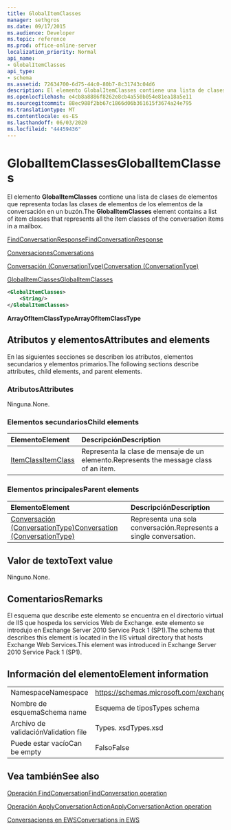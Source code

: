 ```yaml
---
title: GlobalItemClasses
manager: sethgros
ms.date: 09/17/2015
ms.audience: Developer
ms.topic: reference
ms.prod: office-online-server
localization_priority: Normal
api_name:
- GlobalItemClasses
api_type:
- schema
ms.assetid: 72634700-6d75-44c0-80b7-8c31743c04d6
description: El elemento GlobalItemClasses contiene una lista de clases de elementos que representa todas las clases de elementos de los elementos de la conversación en un buzón.
ms.openlocfilehash: e4cb8a8886f8262e8cb4a550b054e81ea18a5e11
ms.sourcegitcommit: 88ec988f2bb67c1866d06b361615f3674a24e795
ms.translationtype: MT
ms.contentlocale: es-ES
ms.lasthandoff: 06/03/2020
ms.locfileid: "44459436"
---
```

# <a name="globalitemclasses"></a><span data-ttu-id="a46f8-103">GlobalItemClasses</span><span class="sxs-lookup"><span data-stu-id="a46f8-103">GlobalItemClasses</span></span>

<span data-ttu-id="a46f8-104">El elemento **GlobalItemClasses** contiene una lista de clases de elementos que representa todas las clases de elementos de los elementos de la conversación en un buzón.</span><span class="sxs-lookup"><span data-stu-id="a46f8-104">The **GlobalItemClasses** element contains a list of item classes that represents all the item classes of the conversation items in a mailbox.</span></span> 
  
[<span data-ttu-id="a46f8-105">FindConversationResponse</span><span class="sxs-lookup"><span data-stu-id="a46f8-105">FindConversationResponse</span></span>](findconversationresponse.md)
  
[<span data-ttu-id="a46f8-106">Conversaciones</span><span class="sxs-lookup"><span data-stu-id="a46f8-106">Conversations</span></span>](conversations-ex15websvcsotherref.md)
  
[<span data-ttu-id="a46f8-107">Conversación (ConversationType)</span><span class="sxs-lookup"><span data-stu-id="a46f8-107">Conversation (ConversationType)</span></span>](conversation-conversationtype.md)
  
[<span data-ttu-id="a46f8-108">GlobalItemClasses</span><span class="sxs-lookup"><span data-stu-id="a46f8-108">GlobalItemClasses</span></span>](globalitemclasses.md)
  
```XML
<GlobalItemClasses>
    <String/>
</GlobalItemClasses>
```

 <span data-ttu-id="a46f8-109">**ArrayOfItemClassType**</span><span class="sxs-lookup"><span data-stu-id="a46f8-109">**ArrayOfItemClassType**</span></span>
## <a name="attributes-and-elements"></a><span data-ttu-id="a46f8-110">Atributos y elementos</span><span class="sxs-lookup"><span data-stu-id="a46f8-110">Attributes and elements</span></span>

<span data-ttu-id="a46f8-111">En las siguientes secciones se describen los atributos, elementos secundarios y elementos primarios.</span><span class="sxs-lookup"><span data-stu-id="a46f8-111">The following sections describe attributes, child elements, and parent elements.</span></span>
  
### <a name="attributes"></a><span data-ttu-id="a46f8-112">Atributos</span><span class="sxs-lookup"><span data-stu-id="a46f8-112">Attributes</span></span>

<span data-ttu-id="a46f8-113">Ninguna.</span><span class="sxs-lookup"><span data-stu-id="a46f8-113">None.</span></span>
  
### <a name="child-elements"></a><span data-ttu-id="a46f8-114">Elementos secundarios</span><span class="sxs-lookup"><span data-stu-id="a46f8-114">Child elements</span></span>

|<span data-ttu-id="a46f8-115">**Elemento**</span><span class="sxs-lookup"><span data-stu-id="a46f8-115">**Element**</span></span>|<span data-ttu-id="a46f8-116">**Descripción**</span><span class="sxs-lookup"><span data-stu-id="a46f8-116">**Description**</span></span>|
|:-----|:-----|
|[<span data-ttu-id="a46f8-117">ItemClass</span><span class="sxs-lookup"><span data-stu-id="a46f8-117">ItemClass</span></span>](itemclass.md) <br/> |<span data-ttu-id="a46f8-118">Representa la clase de mensaje de un elemento.</span><span class="sxs-lookup"><span data-stu-id="a46f8-118">Represents the message class of an item.</span></span>  <br/> |
   
### <a name="parent-elements"></a><span data-ttu-id="a46f8-119">Elementos principales</span><span class="sxs-lookup"><span data-stu-id="a46f8-119">Parent elements</span></span>

|<span data-ttu-id="a46f8-120">**Elemento**</span><span class="sxs-lookup"><span data-stu-id="a46f8-120">**Element**</span></span>|<span data-ttu-id="a46f8-121">**Descripción**</span><span class="sxs-lookup"><span data-stu-id="a46f8-121">**Description**</span></span>|
|:-----|:-----|
|[<span data-ttu-id="a46f8-122">Conversación (ConversationType)</span><span class="sxs-lookup"><span data-stu-id="a46f8-122">Conversation (ConversationType)</span></span>](conversation-conversationtype.md) <br/> |<span data-ttu-id="a46f8-123">Representa una sola conversación.</span><span class="sxs-lookup"><span data-stu-id="a46f8-123">Represents a single conversation.</span></span>  <br/> |
   
## <a name="text-value"></a><span data-ttu-id="a46f8-124">Valor de texto</span><span class="sxs-lookup"><span data-stu-id="a46f8-124">Text value</span></span>

<span data-ttu-id="a46f8-125">Ninguno.</span><span class="sxs-lookup"><span data-stu-id="a46f8-125">None.</span></span>
  
## <a name="remarks"></a><span data-ttu-id="a46f8-126">Comentarios</span><span class="sxs-lookup"><span data-stu-id="a46f8-126">Remarks</span></span>

<span data-ttu-id="a46f8-127">El esquema que describe este elemento se encuentra en el directorio virtual de IIS que hospeda los servicios Web de Exchange. este elemento se introdujo en Exchange Server 2010 Service Pack 1 (SP1).</span><span class="sxs-lookup"><span data-stu-id="a46f8-127">The schema that describes this element is located in the IIS virtual directory that hosts Exchange Web Services.This element was introduced in Exchange Server 2010 Service Pack 1 (SP1).</span></span>
  
## <a name="element-information"></a><span data-ttu-id="a46f8-128">Información del elemento</span><span class="sxs-lookup"><span data-stu-id="a46f8-128">Element information</span></span>

|||
|:-----|:-----|
|<span data-ttu-id="a46f8-129">Namespace</span><span class="sxs-lookup"><span data-stu-id="a46f8-129">Namespace</span></span>  <br/> |https://schemas.microsoft.com/exchange/services/2006/types  <br/> |
|<span data-ttu-id="a46f8-130">Nombre de esquema</span><span class="sxs-lookup"><span data-stu-id="a46f8-130">Schema name</span></span>  <br/> |<span data-ttu-id="a46f8-131">Esquema de tipos</span><span class="sxs-lookup"><span data-stu-id="a46f8-131">Types schema</span></span>  <br/> |
|<span data-ttu-id="a46f8-132">Archivo de validación</span><span class="sxs-lookup"><span data-stu-id="a46f8-132">Validation file</span></span>  <br/> |<span data-ttu-id="a46f8-133">Types. xsd</span><span class="sxs-lookup"><span data-stu-id="a46f8-133">Types.xsd</span></span>  <br/> |
|<span data-ttu-id="a46f8-134">Puede estar vacío</span><span class="sxs-lookup"><span data-stu-id="a46f8-134">Can be empty</span></span>  <br/> |<span data-ttu-id="a46f8-135">Falso</span><span class="sxs-lookup"><span data-stu-id="a46f8-135">False</span></span>  <br/> |
   
## <a name="see-also"></a><span data-ttu-id="a46f8-136">Vea también</span><span class="sxs-lookup"><span data-stu-id="a46f8-136">See also</span></span>



[<span data-ttu-id="a46f8-137">Operación FindConversation</span><span class="sxs-lookup"><span data-stu-id="a46f8-137">FindConversation operation</span></span>](findconversation-operation.md)
  
[<span data-ttu-id="a46f8-138">Operación ApplyConversationAction</span><span class="sxs-lookup"><span data-stu-id="a46f8-138">ApplyConversationAction operation</span></span>](applyconversationaction-operation.md)


[<span data-ttu-id="a46f8-139">Conversaciones en EWS</span><span class="sxs-lookup"><span data-stu-id="a46f8-139">Conversations in EWS</span></span>](https://msdn.microsoft.com/library/91e64629-db6c-4c94-9dcb-d386232e8467%28Office.15%29.aspx)

